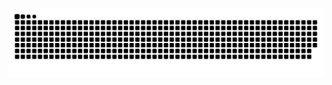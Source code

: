 <p align="center">
  <img src="https://github.com/minuut/minuut/blob/output/github-contribution-grid-snake-dark.svg" alt="Snake Gif">
</p>

